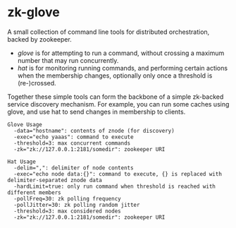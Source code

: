 # zk-glove
A small collection of command line tools for distributed orchestration, backed by zookeeper.
* *glove* is for attempting to run a command, without crossing a maximum number that may run concurrently.
* *hat* is for monitoring running commands, and performing certain actions when the membership changes, optionally only once a threshold is (re-)crossed.

Together these simple tools can form the backbone of a simple zk-backed service discovery mechanism.  For example, you can run some caches using glove, and use hat to send changes in membership to clients.

```
Glove Usage 
  -data="hostname": contents of znode (for discovery)
  -exec="echo yaaas": command to execute
  -threshold=3: max concurrent commands
  -zk="zk://127.0.0.1:2181/somedir": zookeeper URI
```
```
Hat Usage
  -delim=",": delimiter of node contents
  -exec="echo node data:{}": command to execute, {} is replaced with delimiter-separated znode data
  -hardLimit=true: only run command when threshold is reached with different members
  -pollFreq=30: zk polling frequency
  -pollJitter=30: zk polling random jitter
  -threshold=3: max considered nodes
  -zk="zk://127.0.0.1:2181/somedir": zookeeper URI
```

